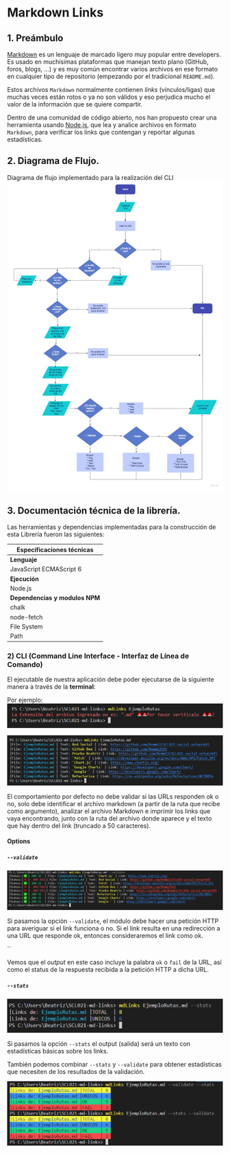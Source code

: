 # Markdown Links 

## 1. Preámbulo

[Markdown](https://es.wikipedia.org/wiki/Markdown) es un lenguaje de marcado
ligero muy popular entre developers. Es usado en muchísimas plataformas que
manejan texto plano (GitHub, foros, blogs, ...) y es muy común
encontrar varios archivos en ese formato en cualquier tipo de repositorio
(empezando por el tradicional `README.md`).

Estos archivos `Markdown` normalmente contienen _links_ (vínculos/ligas) que
muchas veces están rotos o ya no son válidos y eso perjudica mucho el valor de
la información que se quiere compartir.

Dentro de una comunidad de código abierto, nos han propuesto crear una
herramienta usando [Node.js](https://nodejs.org/), que lea y analice archivos
en formato `Markdown`, para verificar los links que contengan y reportar
algunas estadísticas.



## 2. Diagrama de Flujo.

Diagrama de flujo implementado para la realización del CLI
![Diagrama de flujo](img/diagramadeFlujo.jpg)


## 3. Documentación técnica de la librería.

Las herramientas y dependencias implementadas para la construcción de esta Librería fueron las siguientes:

|Especificaciones técnicas|
| ---------------------- |
| **Lenguaje**           |
|JavaScript ECMAScript 6|
| **Ejecución**           |
|Node.js|
| **Dependencias y modulos NPM**|
|chalk                   |
|node-fetch              |
|File System             |
|Path                    |



### 2) CLI (Command Line Interface - Interfaz de Línea de Comando)

El ejecutable de nuestra aplicación debe poder ejecutarse de la siguiente
manera a través de la **terminal**:

Por ejemplo:
![Ingreso de Ruta Inválida](img/ingresoRutaInvalida.png)

![Ingreso de Ruta Válida](img/ingresoRutaValida.png)

El comportamiento por defecto no debe validar si las URLs responden ok o no,
solo debe identificar el archivo markdown (a partir de la ruta que recibe como
argumento), analizar el archivo Markdown e imprimir los links que vaya
encontrando, junto con la ruta del archivo donde aparece y el texto
que hay dentro del link (truncado a 50 caracteres).

#### Options

##### `--validate`
![--validate](img/opcionValidate.png)

Si pasamos la opción `--validate`, el módulo debe hacer una petición HTTP para
averiguar si el link funciona o no. Si el link resulta en una redirección a una
URL que responde ok, entonces consideraremos el link como ok.

``

Vemos que el _output_ en este caso incluye la palabra `ok` o `fail`  de
la URL, así como el status de la respuesta recibida a la petición HTTP a dicha
URL.

##### `--stats`

![--stats](img/opcionStats.png)

Si pasamos la opción `--stats` el output (salida) será un texto con estadísticas
básicas sobre los links.


También podemos combinar `--stats` y `--validate` para obtener estadísticas que
necesiten de los resultados de la validación.

![Opciones](img/opciones.png)
